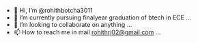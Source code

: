 - 👋 Hi, I’m @rohithbotcha3011
- 🌱 I’m currently pursuing finalyear graduation of btech in ECE ...
- 💞️ I’m looking to collaborate on anything ...
- 📫 How to reach me in mail rohithrj02@gmail.com ...

<!---
rohithbotcha3011/rohithbotcha3011 is a ✨ special ✨ repository because its `README.md` (this file) appears on your GitHub profile.
You can click the Preview link to take a look at your changes.
--->
